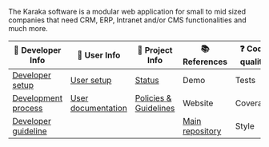 The Karaka software is a modular web application for small to mid sized companies that need CRM, ERP, Intranet and/or CMS functionalities and much more.

| :orange_book: Developer Info | :green_book: User Info | :blue_book: Project Info | :books: References | :question: Code quality |
| ---------------------------- | ---------------------- | ------------------------ | ------------------ | ----------------------- |
| [Developer setup](https://github.com/Karaka-Management/Developer-Guide/blob/develop/general/setup.md) | [User setup](https://github.com/Karaka-Management/Documentation/blob/develop/setup/install.md) | [Status](https://github.com/Karaka-Management/Docs/blob/master/Project/PROJECT.md) | Demo | Tests |
| [Development process](https://github.com/Karaka-Management/Docs/blob/master/Processes/Development.md) | [User documentation](https://github.com/Karaka-Management/Documentation) | [Policies & Guidelines](https://github.com/Karaka-Management/Docs/tree/master/Policies%20%26%20Guidelines) | Website | Coverage |
| [Developer guideline](https://github.com/Karaka-Management/Developer-Guide) | | | [Main repository](https://github.com/Karaka-Management/Karaka) | Style |
